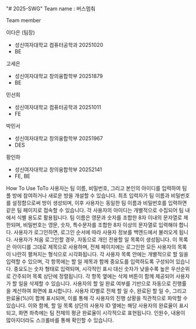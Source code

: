 "# 2025-SWG"
Team name : 버스멈춰

Team member

이다은 (팀장)
- 성신여자대학교 컴퓨터공학과 20251020
- BE

고세은
- 성신여자대학교 창의융합학부 20251879
- BE

민선희
- 성신여자대학교 컴퓨터공학과 20251011
- FE

박민서
- 성신여자대학교 창의융합학부 20251967
- DES

황인하
- 성신여자대학교 창의융합학부 20252141
- FE, BE

How To Use ToTo
사용자는 팀 이름, 비밀번호, 그리고 본인의 아이디를 입력하여 팀플 방에 참여하거나 새로운 방을 개설할 수 있습니다. 
최초 입력자가 팀 이름과 비밀번호를 설정함으로써 방이 생성되며, 
이후 사용자는 동일한 팀 이름과 비밀번호를 입력하면 같은 팀 페이지로 접속할 수 있습니다. 
각 사용자의 아이디는 개별적으로 수집되어 팀 내에서 식별 용도로 활용됩니다. 
팀 이름은 영문과 숫자를 조합한 8자 이내의 문자열로 제한되며, 비밀번호는 영문, 숫자, 특수문자를 조합한 8자 이상의 문자열로 입력해야 합니다.
사용자가 로그인하면, 로그인 순서에 따라 사용자 정보를 백엔드에서 불러오게 됩니다. 
사용자가 처음 로그인할 경우, 자동으로 개인 전용할 일 목록이 생성됩니다. 
이 목록은 아이디를 그대로 제목으로 사용하며, 
전체 페이지에는 로그인한 모든 사용자의 목록이 나란히 펼쳐지는 형식으로 시각화됩니다.
각 사용자 목록 안에는 개별적으로 할 일을 입력할 수 있으며, 
각 항목에는 할 일 제목과 함께 중요도를 입력하도록 구성되어 있습니다. 
중요도는 숫자 형태로 입력되며, 시각적인 표시 대신 숫자가 낮을수록 높은 우선순위로 간주되어 목록 상단에 정렬됩니다. 
각 항목 옆에는 삭제 버튼이 함께 제공되어 사용자가 할 일을 삭제할 수 있습니다.
사용자의 할 일 완료 여부를 기반으로 자동으로 진행률을 계산하여 화면에 표시합니다. 
사용자 ID별로 전체 할 일 수, 완료된 할 일 수, 그리고 완료율(%)이 함께 표시되며, 
이를 통해 각 사용자의 진행 상황을 직관적으로 파악할 수 있습니다. 
이와 함께, 할 일 목록 상단의 사용자 ID 옆에는 해당 사용자의 완료율이 표시되고, 
화면 좌측에는 팀 전체의 평균 완료율이 시각적으로 표현됩니다. 
인원수, 내용이 많아지더라도 스크롤바를 통해 확인할 수 있습니다.
